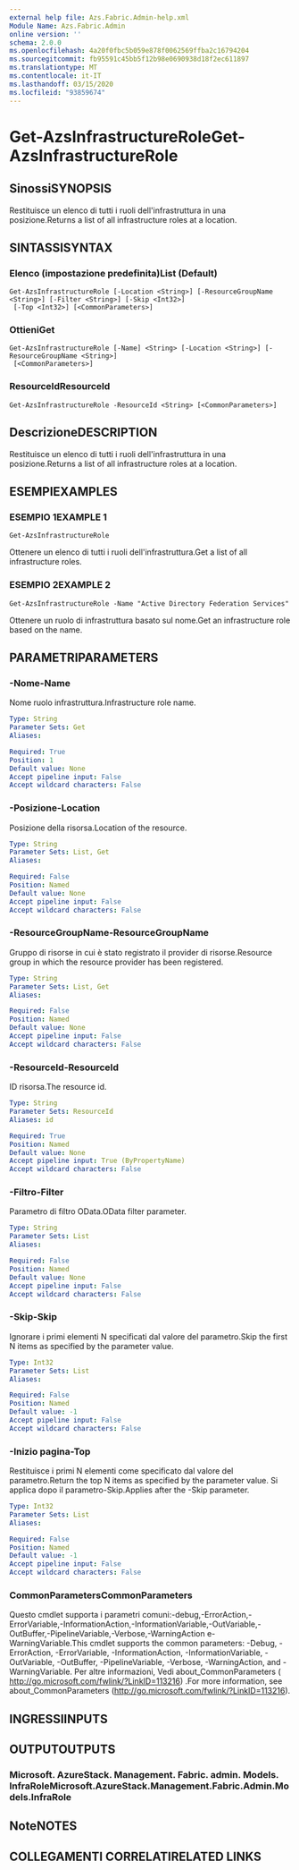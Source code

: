 ```yaml
---
external help file: Azs.Fabric.Admin-help.xml
Module Name: Azs.Fabric.Admin
online version: ''
schema: 2.0.0
ms.openlocfilehash: 4a20f0fbc5b059e878f0062569ffba2c16794204
ms.sourcegitcommit: fb95591c45bb5f12b98e0690938d18f2ec611897
ms.translationtype: MT
ms.contentlocale: it-IT
ms.lasthandoff: 03/15/2020
ms.locfileid: "93859674"
---
```

# <span data-ttu-id="0c9c9-101">Get-AzsInfrastructureRole</span><span class="sxs-lookup"><span data-stu-id="0c9c9-101">Get-AzsInfrastructureRole</span></span>

## <span data-ttu-id="0c9c9-102">Sinossi</span><span class="sxs-lookup"><span data-stu-id="0c9c9-102">SYNOPSIS</span></span>
<span data-ttu-id="0c9c9-103">Restituisce un elenco di tutti i ruoli dell'infrastruttura in una posizione.</span><span class="sxs-lookup"><span data-stu-id="0c9c9-103">Returns a list of all infrastructure roles at a location.</span></span>

## <span data-ttu-id="0c9c9-104">SINTASSI</span><span class="sxs-lookup"><span data-stu-id="0c9c9-104">SYNTAX</span></span>

### <span data-ttu-id="0c9c9-105">Elenco (impostazione predefinita)</span><span class="sxs-lookup"><span data-stu-id="0c9c9-105">List (Default)</span></span>
```
Get-AzsInfrastructureRole [-Location <String>] [-ResourceGroupName <String>] [-Filter <String>] [-Skip <Int32>]
 [-Top <Int32>] [<CommonParameters>]
```

### <span data-ttu-id="0c9c9-106">Ottieni</span><span class="sxs-lookup"><span data-stu-id="0c9c9-106">Get</span></span>
```
Get-AzsInfrastructureRole [-Name] <String> [-Location <String>] [-ResourceGroupName <String>]
 [<CommonParameters>]
```

### <span data-ttu-id="0c9c9-107">ResourceId</span><span class="sxs-lookup"><span data-stu-id="0c9c9-107">ResourceId</span></span>
```
Get-AzsInfrastructureRole -ResourceId <String> [<CommonParameters>]
```

## <span data-ttu-id="0c9c9-108">Descrizione</span><span class="sxs-lookup"><span data-stu-id="0c9c9-108">DESCRIPTION</span></span>
<span data-ttu-id="0c9c9-109">Restituisce un elenco di tutti i ruoli dell'infrastruttura in una posizione.</span><span class="sxs-lookup"><span data-stu-id="0c9c9-109">Returns a list of all infrastructure roles at a location.</span></span>

## <span data-ttu-id="0c9c9-110">ESEMPI</span><span class="sxs-lookup"><span data-stu-id="0c9c9-110">EXAMPLES</span></span>

### <span data-ttu-id="0c9c9-111">ESEMPIO 1</span><span class="sxs-lookup"><span data-stu-id="0c9c9-111">EXAMPLE 1</span></span>
```
Get-AzsInfrastructureRole
```

<span data-ttu-id="0c9c9-112">Ottenere un elenco di tutti i ruoli dell'infrastruttura.</span><span class="sxs-lookup"><span data-stu-id="0c9c9-112">Get a list of all infrastructure roles.</span></span>

### <span data-ttu-id="0c9c9-113">ESEMPIO 2</span><span class="sxs-lookup"><span data-stu-id="0c9c9-113">EXAMPLE 2</span></span>
```
Get-AzsInfrastructureRole -Name "Active Directory Federation Services"
```

<span data-ttu-id="0c9c9-114">Ottenere un ruolo di infrastruttura basato sul nome.</span><span class="sxs-lookup"><span data-stu-id="0c9c9-114">Get an infrastructure role based on the name.</span></span>

## <span data-ttu-id="0c9c9-115">PARAMETRI</span><span class="sxs-lookup"><span data-stu-id="0c9c9-115">PARAMETERS</span></span>

### <span data-ttu-id="0c9c9-116">-Nome</span><span class="sxs-lookup"><span data-stu-id="0c9c9-116">-Name</span></span>
<span data-ttu-id="0c9c9-117">Nome ruolo infrastruttura.</span><span class="sxs-lookup"><span data-stu-id="0c9c9-117">Infrastructure role name.</span></span>

```yaml
Type: String
Parameter Sets: Get
Aliases:

Required: True
Position: 1
Default value: None
Accept pipeline input: False
Accept wildcard characters: False
```

### <span data-ttu-id="0c9c9-118">-Posizione</span><span class="sxs-lookup"><span data-stu-id="0c9c9-118">-Location</span></span>
<span data-ttu-id="0c9c9-119">Posizione della risorsa.</span><span class="sxs-lookup"><span data-stu-id="0c9c9-119">Location of the resource.</span></span>

```yaml
Type: String
Parameter Sets: List, Get
Aliases:

Required: False
Position: Named
Default value: None
Accept pipeline input: False
Accept wildcard characters: False
```

### <span data-ttu-id="0c9c9-120">-ResourceGroupName</span><span class="sxs-lookup"><span data-stu-id="0c9c9-120">-ResourceGroupName</span></span>
<span data-ttu-id="0c9c9-121">Gruppo di risorse in cui è stato registrato il provider di risorse.</span><span class="sxs-lookup"><span data-stu-id="0c9c9-121">Resource group in which the resource provider has been registered.</span></span>

```yaml
Type: String
Parameter Sets: List, Get
Aliases:

Required: False
Position: Named
Default value: None
Accept pipeline input: False
Accept wildcard characters: False
```

### <span data-ttu-id="0c9c9-122">-ResourceId</span><span class="sxs-lookup"><span data-stu-id="0c9c9-122">-ResourceId</span></span>
<span data-ttu-id="0c9c9-123">ID risorsa.</span><span class="sxs-lookup"><span data-stu-id="0c9c9-123">The resource id.</span></span>

```yaml
Type: String
Parameter Sets: ResourceId
Aliases: id

Required: True
Position: Named
Default value: None
Accept pipeline input: True (ByPropertyName)
Accept wildcard characters: False
```

### <span data-ttu-id="0c9c9-124">-Filtro</span><span class="sxs-lookup"><span data-stu-id="0c9c9-124">-Filter</span></span>
<span data-ttu-id="0c9c9-125">Parametro di filtro OData.</span><span class="sxs-lookup"><span data-stu-id="0c9c9-125">OData filter parameter.</span></span>

```yaml
Type: String
Parameter Sets: List
Aliases:

Required: False
Position: Named
Default value: None
Accept pipeline input: False
Accept wildcard characters: False
```

### <span data-ttu-id="0c9c9-126">-Skip</span><span class="sxs-lookup"><span data-stu-id="0c9c9-126">-Skip</span></span>
<span data-ttu-id="0c9c9-127">Ignorare i primi elementi N specificati dal valore del parametro.</span><span class="sxs-lookup"><span data-stu-id="0c9c9-127">Skip the first N items as specified by the parameter value.</span></span>

```yaml
Type: Int32
Parameter Sets: List
Aliases:

Required: False
Position: Named
Default value: -1
Accept pipeline input: False
Accept wildcard characters: False
```

### <span data-ttu-id="0c9c9-128">-Inizio pagina</span><span class="sxs-lookup"><span data-stu-id="0c9c9-128">-Top</span></span>
<span data-ttu-id="0c9c9-129">Restituisce i primi N elementi come specificato dal valore del parametro.</span><span class="sxs-lookup"><span data-stu-id="0c9c9-129">Return the top N items as specified by the parameter value.</span></span>
<span data-ttu-id="0c9c9-130">Si applica dopo il parametro-Skip.</span><span class="sxs-lookup"><span data-stu-id="0c9c9-130">Applies after the -Skip parameter.</span></span>

```yaml
Type: Int32
Parameter Sets: List
Aliases:

Required: False
Position: Named
Default value: -1
Accept pipeline input: False
Accept wildcard characters: False
```

### <span data-ttu-id="0c9c9-131">CommonParameters</span><span class="sxs-lookup"><span data-stu-id="0c9c9-131">CommonParameters</span></span>
<span data-ttu-id="0c9c9-132">Questo cmdlet supporta i parametri comuni:-debug,-ErrorAction,-ErrorVariable,-InformationAction,-InformationVariable,-OutVariable,-OutBuffer,-PipelineVariable,-Verbose,-WarningAction e-WarningVariable.</span><span class="sxs-lookup"><span data-stu-id="0c9c9-132">This cmdlet supports the common parameters: -Debug, -ErrorAction, -ErrorVariable, -InformationAction, -InformationVariable, -OutVariable, -OutBuffer, -PipelineVariable, -Verbose, -WarningAction, and -WarningVariable.</span></span> <span data-ttu-id="0c9c9-133">Per altre informazioni, Vedi about_CommonParameters ( http://go.microsoft.com/fwlink/?LinkID=113216) .</span><span class="sxs-lookup"><span data-stu-id="0c9c9-133">For more information, see about_CommonParameters (http://go.microsoft.com/fwlink/?LinkID=113216).</span></span>

## <span data-ttu-id="0c9c9-134">INGRESSI</span><span class="sxs-lookup"><span data-stu-id="0c9c9-134">INPUTS</span></span>

## <span data-ttu-id="0c9c9-135">OUTPUT</span><span class="sxs-lookup"><span data-stu-id="0c9c9-135">OUTPUTS</span></span>

### <span data-ttu-id="0c9c9-136">Microsoft. AzureStack. Management. Fabric. admin. Models. InfraRole</span><span class="sxs-lookup"><span data-stu-id="0c9c9-136">Microsoft.AzureStack.Management.Fabric.Admin.Models.InfraRole</span></span>

## <span data-ttu-id="0c9c9-137">Note</span><span class="sxs-lookup"><span data-stu-id="0c9c9-137">NOTES</span></span>

## <span data-ttu-id="0c9c9-138">COLLEGAMENTI CORRELATI</span><span class="sxs-lookup"><span data-stu-id="0c9c9-138">RELATED LINKS</span></span>
